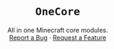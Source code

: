 <div align="center">

# `OneCore`
All in one Minecraft core modules.\
[Report a Bug][bugreps]
·
[Request a Feature][featreqs]

</div>

[bugreps]: https://github.com/W-OVERFLOW/W-CORE/issues
[featreqs]: https://github.com/W-OVERFLOW/W-Core/issues
